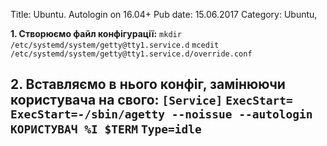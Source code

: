 Title: Ubuntu. Autologin on 16.04+
Pub date: 15.06.2017
Category: Ubuntu, 

**1. Створюємо файл конфігурації:**
`mkdir /etc/systemd/system/getty@tty1.service.d`
`mcedit /etc/systemd/system/getty@tty1.service.d/override.conf`

**2. Вставляємо в нього конфіг, замінюючи користувача на свого:**
`[Service]`
`ExecStart=`
`ExecStart=-/sbin/agetty --noissue --autologin КОРИСТУВАЧ %I $TERM`
`Type=idle`
-----
